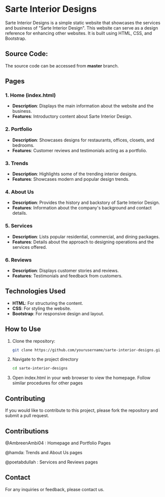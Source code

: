 # Sarte Interior Designs

Sarte Interior Designs is a simple static website that showcases the services and business of "Sarte Interior Design". This website can serve as a design reference for enhancing other websites. It is built using HTML, CSS, and Bootstrap.

## Source Code:

The source code can be accessed from **master** branch.

## Pages

### 1. Home (index.html)
- **Description**: Displays the main information about the website and the business.
- **Features**: Introductory content about Sarte Interior Design.

### 2. Portfolio
- **Description**: Showcases designs for restaurants, offices, closets, and bedrooms.
- **Features**: Customer reviews and testimonials acting as a portfolio.

### 3. Trends
- **Description**: Highlights some of the trending interior designs.
- **Features**: Showcases modern and popular design trends.

### 4. About Us
- **Description**: Provides the history and backstory of Sarte Interior Design.
- **Features**: Information about the company's background and contact details.

### 5. Services
- **Description**: Lists popular residential, commercial, and dining packages.
- **Features**: Details about the approach to designing operations and the services offered.

### 6. Reviews
- **Description**: Displays customer stories and reviews.
- **Features**: Testimonials and feedback from customers.

## Technologies Used
- **HTML**: For structuring the content.
- **CSS**: For styling the website.
- **Bootstrap**: For responsive design and layout.

## How to Use
1. Clone the repository:
   ```bash
   git clone https://github.com/yourusername/sarte-interior-designs.git
2. Navigate to the project directory
   ```bash
   cd sarte-interior-designs
3. Open index.html in your web browser to view the homepage. Follow similar procedures for other pages

## Contributing
If you would like to contribute to this project, please fork the repository and submit a pull request.

## Contributions

@AmbreenAmbi04 : Homepage and Portfolio Pages

@hamda: Trends and About Us pages

@poetabdullah : Services and Reviews pages

## Contact
For any inquiries or feedback, please contact us.


